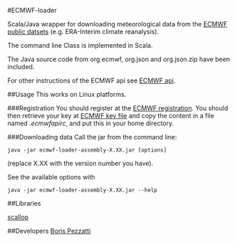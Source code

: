 #ECMWF-loader

Scala/Java wrapper for downloading meteorological data from the [ECMWF public datsets] (e.g. ERA-Interim climate reanalysis).

The command line Class is implemented in Scala.

The Java source code from org.ecmwf, org.json and org.json.zip have been included.

For other instructions of the ECMWF api see [ECMWF api].

##Usage
This works on Linux platforms. 

###Registration
You should register at the [ECMWF registration]. 
You should then retrieve your key at [ECMWF key file] and copy the content in a file
named *.ecmwfapirc*, and put this in your home directory.

###Downloading data
Call the jar from the command line:

```
java -jar ecmwf-loader-assembly-X.XX.jar [options]
```
(replace X.XX with the version number you have).


See the available options with 

```
java -jar ecmwf-loader-assembly-X.XX.jar --help
```


##Libraries

[scallop]


##Developers
[Boris Pezzatti]


[scallop]:https://github.com/scallop/scallop
[ECMWF public datsets]:http://apps.ecmwf.int/datasets/
[ECMWF registration]:https://apps.ecmwf.int/registration/
[ECMWF key file]:https://apps.ecmwf.int/auth/login/?back=https%3A//api.ecmwf.int/v1/key/
[ECMWF api]:https://software.ecmwf.int/wiki/display/WEBAPI/Access+ECMWF+Public+Datasets
[Boris Pezzatti]:mailto:boris.pezzatti@wsl.ch
